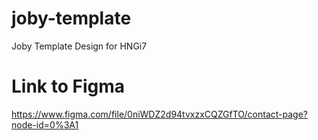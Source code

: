 # joby-template

Joby Template Design for HNGi7

# Link to Figma

https://www.figma.com/file/0niWDZ2d94tvxzxCQZGfTO/contact-page?node-id=0%3A1
